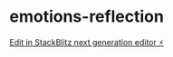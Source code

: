 # emotions-reflection

[Edit in StackBlitz next generation editor ⚡️](https://stackblitz.com/~/github.com/jxe/emotions-reflection)